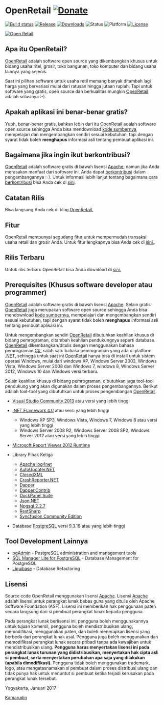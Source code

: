 OpenRetail [![Donate](https://drive.google.com/uc?id=0BxSptsEQ_0A1ZDVaZWMtSTJpRVU)](https://openretailblog.wordpress.com/kontribusi/)
==============================================

[![Build status](https://ci.appveyor.com/api/projects/status/a2cf5uy7b16w386b?svg=true)](https://ci.appveyor.com/project/rudi-krsoftware/open-retail) 
[![Release](https://drive.google.com/uc?id=0BxSptsEQ_0A1MzFGMVpVSE9jVFU)](https://github.com/rudi-krsoftware/open-retail/releases/tag/v1.1.0) 
[![Downloads](https://drive.google.com/uc?id=0BxSptsEQ_0A1Rk91LS1ROUpYNFE)](https://github.com/rudi-krsoftware/open-retail/releases/tag/v1.1.0) 
![Status](https://drive.google.com/uc?id=0BxSptsEQ_0A1ZXotVUd6U0xaQ2M) 
![Platform](https://drive.google.com/uc?id=0BxSptsEQ_0A1b1d6dEJEbFlaUlk) 
[![License](https://drive.google.com/uc?id=0BxSptsEQ_0A1ZzU4dnBjeldwN0U)](http://www.apache.org/licenses/LICENSE-2.0) 


[![Open Retail](https://openretailblog.files.wordpress.com/2017/09/banner-small.png)](https://openretailblog.wordpress.com/)

Apa itu OpenRetail?
-------------------

[OpenRetail](https://openretailblog.wordpress.com/) adalah software open source yang dikembangkan khusus untuk bidang usaha ritel, grosir, toko bangunan, toko komputer dan bidang usaha lainnya yang sejenis.

Saat ini pilihan software untuk usaha retil memang banyak ditambah lagi harga yang bervariasi mulai dari ratusan hingga jutaan rupiah. Tapi untuk software yang gratis, open source dan berkualitas mungkin [OpenRetail](https://openretailblog.wordpress.com/) adalah solusinya :-).

Apakah aplikasi ini benar-benar gratis?
---------------------------------------

Yuph, benar-benar gratis, bahkan lebih dari itu [OpenRetail](https://openretailblog.wordpress.com/) adalah software open source sehingga Anda bisa mendownload [kode sumbernya](https://github.com/rudi-krsoftware/open-retail/), mempelajari dan mengembangkan sendiri sesuai kebutuhan, tapi dengan syarat tidak boleh **menghapus** informasi asli tentang pembuat aplikasi ini. 

Bagaimana jika ingin ikut berkontribusi?
----------------------------------------

[OpenRetail](https://openretailblog.wordpress.com/) adalah software gratis di bawah lisensi [Apache](http://www.apache.org/licenses/LICENSE-2.0), namun jika Anda merasakan manfaat dari software ini, Anda dapat [berkontribusi](https://openretailblog.wordpress.com/kontribusi/) dalam pengembangannya :-). Untuk informasi lebih lanjut tentang bagaimana cara [berkontribusi](https://openretailblog.wordpress.com/kontribusi/) bisa Anda cek di [sini](https://openretailblog.wordpress.com/kontribusi/).

Catatan Rilis
-------------

Bisa langsung Anda cek di blog [OpenRetail.](https://openretailblog.wordpress.com/)

Fitur
--------

OpenRetail mempunyai [segudang fitur](https://openretailblog.wordpress.com/fitur/) untuk mempermudah transaksi usaha retail dan grosir Anda. Untuk fitur lengkapnya bisa Anda cek di [sini.](https://openretailblog.wordpress.com/fitur/).

Rilis Terbaru
-------------

Untuk rilis terbaru OpenRetail bisa Anda download di [sini.](https://github.com/rudi-krsoftware/open-retail/releases)

Prerequisites (Khusus software developer atau programmer)
---------------------------------------------------------

[OpenRetail](https://openretailblog.wordpress.com/) adalah software gratis di bawah lisensi [Apache](http://www.apache.org/licenses/LICENSE-2.0). Selain gratis [OpenRetail](https://openretailblog.wordpress.com/) juga merupakan software open source sehingga Anda bisa mendownload [kode sumbernya](https://github.com/rudi-krsoftware/open-retail/), mempelajari dan mengembangkan sendiri sesuai kebutuhan, tapi dengan syarat tidak boleh **menghapus** informasi asli tentang pembuat aplikasi ini.

Untuk mengembangkan sendiri [OpenRetail](https://openretailblog.wordpress.com/) dibutuhkan keahlian khusus di bidang pemrograman, ditambah keahlian pendukungnya seperti database. [OpenRetail](https://openretailblog.wordpress.com/) dikembangkan/ditulis dengan menggunakan bahasa pemrograman [C#](https://en.wikipedia.org/wiki/C_Sharp_(programming_language)), salah satu bahasa pemrograman yang ada di platform [.NET](https://en.wikipedia.org/wiki/.NET_Framework), sehingga untuk saat ini [OpenRetail](https://openretailblog.wordpress.com/) hanya bisa di install untuk sistem operasi Windows, mulai dari windows XP, Windows Server 2003, Windows Vista, Windows Server 2008 dan Windows 7, windows 8, Windows Server 2012, Windows 10 dan Windows versi terbaru.

Selain keahlian khusus di bidang pemrograman, dibutuhkan juga tool-tool pendukung yang akan digunakan dalam proses pengembangannya. Berikut adalah tool-tool yang dibutuhkan untuk proses pengembangan [OpenRetail](https://openretailblog.wordpress.com/).

* [Visual Studio Community 2013](https://www.visualstudio.com/en-us/news/releasenotes/vs2013-community-vs) atau versi yang lebih tinggi
* [.NET Framework 4.0](https://www.microsoft.com/en-us/download/details.aspx?id=17718) atau versi yang lebih tinggi
    * Windows XP SP3, Windows Vista, Windows 7, Windows 8 atau versi yang lebih tinggi
    * Windows Server 2008 R2, Windows Server 2008 SP2, Windows Server 2012 atau versi yang lebih tinggi    
* [Microsoft Report Viewer 2012 Runtime](https://www.microsoft.com/en-us/download/details.aspx?id=35747)    

* Library Pihak Ketiga
	* [Apache log4net](https://www.nuget.org/packages/log4net/)
	* [AutoUpdater.NET](https://www.nuget.org/packages/Autoupdater.NET.Official/)
    * [ClosedXML](https://www.nuget.org/packages/ClosedXML/)
	* [CrashReporter.NET](http://www.nuget.org/packages/CrashReporter.NET.Official/)
    * [Dapper](http://www.nuget.org/packages/Dapper/)
    * [Dapper.Contrib](http://www.nuget.org/packages/Dapper.Contrib/)
	* [DockPanel Suite](https://www.nuget.org/packages/DockPanelSuite/)
	* [Json.NET](http://www.nuget.org/packages/Newtonsoft.Json/9.0.1)	    	
    * [Npgsql 2.2.7](http://www.nuget.org/packages/Npgsql/2.2.72)    	    
	* [RestSharp](https://www.nuget.org/packages/RestSharp/)    	    
    * [Syncfusion Community Edition](https://www.syncfusion.com/products/communitylicense/)

* Database [PostgreSQL](https://www.postgresql.org/) versi 9.3.16 atau yang lebih tinggi

Tool Development Lainnya
-----------------------------------------------
* [pgAdmin](https://www.pgadmin.org/) - PostgreSQL administration and management tools
* [SQL Manager Lite for PostgreSQL](http://www.sqlmanager.net/products/postgresql/manager/download) - Database Management for PostgreSQL
* [Liquibase](http://www.liquibase.org/) - Database Refactoring 

Lisensi
-----------------------------------------------

Source code OpenRetail menggunakan lisensi [Apache](http://www.apache.org/licenses/LICENSE-2.0). Lisensi [Apache](http://www.apache.org/licenses/LICENSE-2.0) adalah lisensi untuk perangkat lunak bebas guna yang ditulis oleh Apache Software Foundation (ASF). Lisensi ini memberikan hak penggunaan paten secara langsung dari si pembuat perangkat lunak kepada pengguna.

Pada perangkat lunak berlisensi ini, pengguna boleh menggunakannya untuk tujuan komersil, pengguna boleh mendistribusikan ulang, memodifikasi, menggunakan paten, dan boleh menerapkan lisensi yang berbeda dari perangkat lunak asal. Pengguna juga boleh menggunakan dan memodifikasi perangkat lunak secara pribadi tanpa ada kewajiban untuk mendistribusikan ulang. **Pengguna harus menyertakan lisensi ini pada perangkat lunak turunan yang didistribusikan, menyertakan hak cipta asli si pembuat, serta menyertakan perubahan apa saja yang dilakukan (apabila dimodifikasi)**. Pengguna tidak boleh menggunakan trademark, logo, atau mengatasnamakan si pembuat dalam proses distribusi ulang dan tidak punya hak untuk menuntut si pembuat ketika terjadi kerusakan pada perangkat lunak tersebut.

Yogyakarta, Januari 2017


[Kamarudin](http://www.facebook.com/abu.anas.1232)